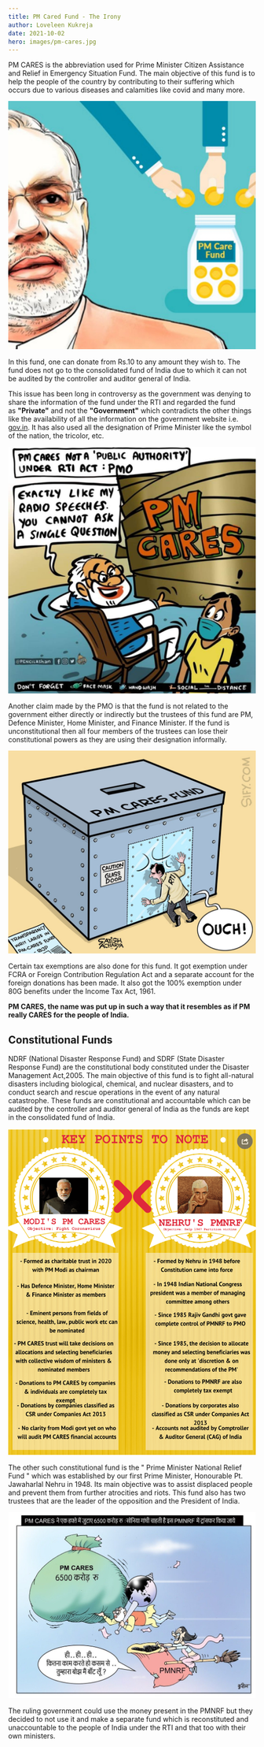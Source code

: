 ```yaml
---
title: PM Cared Fund - The Irony
author: Loveleen Kukreja
date: 2021-10-02
hero: images/pm-cares.jpg
---
```

PM CARES is the abbreviation used for Prime Minister Citizen Assistance and Relief in Emergency Situation Fund. The main objective of this fund is to help the people of the country by contributing to their suffering which occurs due to various diseases and calamities like covid and many more.

![The irony with PM Cares](images/the-irony-with-pmcf.jpg "The irony with PM Cares")

In this fund, one can donate from Rs.10 to any amount they wish to. The fund does not go to the consolidated fund of India due to which it can not be audited by the controller and auditor general of India.

This issue has been long in controversy as the government was denying to share the information of the fund under the RTI and regarded the fund as **"Private"** and not the **"Government"** which contradicts the other things like the availability of all the information on the government website i.e. [gov.in](https://gov.in). It has also used all the designation of Prime Minister like the symbol of the nation, the tricolor, etc.

![A meme on PM Cares fund](images/cartoon-meme-on-pm-cares.jpg "A meme on PM Cares fund")

Another claim made by the PMO is that the fund is not related to the government either directly or indirectly but the trustees of this fund are PM, Defence Minister, Home Minister, and Finance Minister. If the fund is unconstitutional then all four members of the trustees can lose their constitutional powers as they are using their designation informally.

![Satish Acharya on PM Cares](images/satish-acharya-pm-cares.jpg "Satish Acharya on PM Cares")



Certain tax exemptions are also done for this fund. It got exemption under FCRA or Foreign Contribution Regulation Act and a separate account for the foreign donations has been made. It also got the 100% exemption under 80G benefits under the Income Tax Act, 1961.

**PM CARES, the name was put up in such a way that it resembles as if PM really CARES for the people of India.**

## Constitutional Funds

NDRF (National Disaster Response Fund) and SDRF (State Disaster Response Fund) are the constitutional body constituted under the Disaster Management Act,2005. The main objective of this fund is to fight all-natural disasters including biological, chemical, and nuclear disasters, and to conduct search and rescue operations in the event of any natural catastrophe. These funds are constitutional and accountable which can be audited by the controller and auditor general of India as the funds are kept in the consolidated fund of India.

![PM Modi's Cares fund vs Nehru's PMNRF](images/modi-pm-cares-vs-nehru-pmnrf.png "PM Modi's Cares fund vs Nehru's PMNRF")

The other such constitutional fund is the " Prime Minister National Relief Fund " which was established by our first Prime Minister, Honourable Pt. Jawaharlal Nehru in 1948. Its main objective was to assist displaced people and prevent them from further atrocities and riots. This fund also has two trustees that are the leader of the opposition and the President of India.

![Kuril on PM Cares Fund](images/kuril-on-pm-cares-fund.jpg "Kuril on PM Cares Fund")

The ruling government could use the money present in the PMNRF but they decided to not use it and make a separate fund which is reconstituted and unaccountable to the people of India under the RTI and that too with their own ministers.